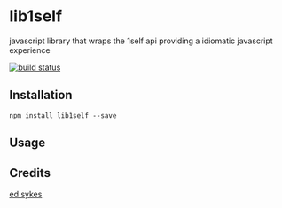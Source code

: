 # lib1self

javascript library that wraps the 1self api providing a idiomatic javascript experience

[![build status](https://secure.travis-ci.org/edsykes/lib1self.png)](http://travis-ci.org/edsykes/lib1self)

## Installation

```
npm install lib1self --save
```

## Usage

## Credits
[ed sykes](https://github.com/edsykes/)
